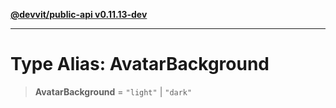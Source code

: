 [**@devvit/public-api v0.11.13-dev**](../../../../../../README.md)

---

# Type Alias: AvatarBackground

> **AvatarBackground** = `"light"` \| `"dark"`
